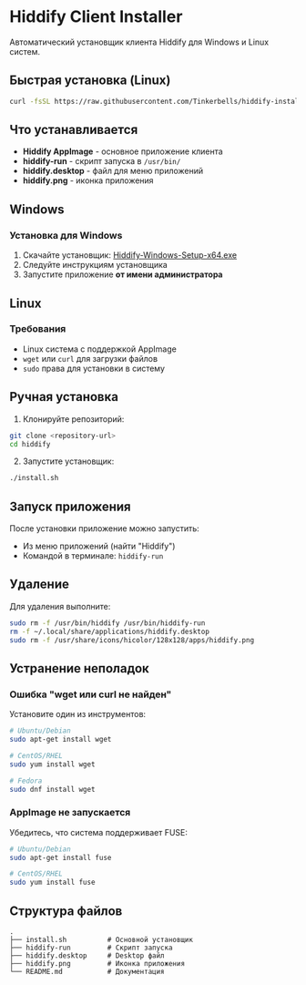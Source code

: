 # Hiddify Client Installer

Автоматический установщик клиента Hiddify для Windows и Linux систем.

## Быстрая установка (Linux)

```bash
curl -fsSL https://raw.githubusercontent.com/Tinkerbells/hiddify-install/main/install.sh | bash
```

## Что устанавливается

- **Hiddify AppImage** - основное приложение клиента
- **hiddify-run** - скрипт запуска в `/usr/bin/`
- **hiddify.desktop** - файл для меню приложений
- **hiddify.png** - иконка приложения

## Windows

### Установка для Windows

1. Скачайте установщик: [Hiddify-Windows-Setup-x64.exe](https://github.com/hiddify/hiddify-app/releases/download/v2.3.1/Hiddify-Windows-Setup-x64.exe)
2. Следуйте инструкциям установщика
3. Запустите приложение **от имени администратора**

## Linux

### Требования

- Linux система с поддержкой AppImage
- `wget` или `curl` для загрузки файлов
- `sudo` права для установки в систему

## Ручная установка

1. Клонируйте репозиторий:

```bash
git clone <repository-url>
cd hiddify
```

2. Запустите установщик:

```bash
./install.sh
```

## Запуск приложения

После установки приложение можно запустить:

- Из меню приложений (найти "Hiddify")
- Командой в терминале: `hiddify-run`

## Удаление

Для удаления выполните:

```bash
sudo rm -f /usr/bin/hiddify /usr/bin/hiddify-run
rm -f ~/.local/share/applications/hiddify.desktop
sudo rm -f /usr/share/icons/hicolor/128x128/apps/hiddify.png
```

## Устранение неполадок

### Ошибка "wget или curl не найден"

Установите один из инструментов:

```bash
# Ubuntu/Debian
sudo apt-get install wget

# CentOS/RHEL
sudo yum install wget

# Fedora
sudo dnf install wget
```

### AppImage не запускается

Убедитесь, что система поддерживает FUSE:

```bash
# Ubuntu/Debian
sudo apt-get install fuse

# CentOS/RHEL
sudo yum install fuse
```

## Структура файлов

```
.
├── install.sh          # Основной установщик
├── hiddify-run         # Скрипт запуска
├── hiddify.desktop     # Desktop файл
├── hiddify.png         # Иконка приложения
└── README.md           # Документация
```
